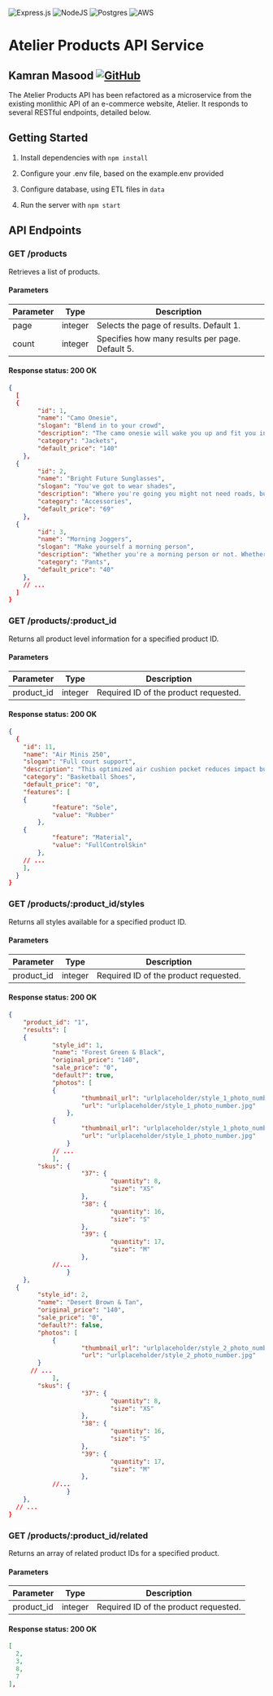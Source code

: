 ![Express.js](https://img.shields.io/badge/express.js-%23404d59.svg?style=for-the-badge&logo=express&logoColor=%2361DAFB) ![NodeJS](https://img.shields.io/badge/node.js-6DA55F?style=for-the-badge&logo=node.js&logoColor=white) ![Postgres](https://img.shields.io/badge/postgres-%23316192.svg?style=for-the-badge&logo=postgresql&logoColor=white) ![AWS](https://img.shields.io/badge/AWS-%23FF9900.svg?style=for-the-badge&logo=amazon-aws&logoColor=white)

# Atelier Products API Service

## Kamran Masood [![GitHub](https://img.shields.io/badge/github-%23121011.svg?style=for-the-badge&logo=github&logoColor=white&link=https://github.com/kevinzhugao)](https://github.com/kamasood)

The Atelier Products API has been refactored as a microservice from the existing monlithic API of an e-commerce website, Atelier. It responds to several RESTful endpoints, detailed below.

## Getting Started

1) Install dependencies with ```npm install```

2) Configure your .env file, based on the example.env provided

3) Configure database, using ETL files in ```data```

4) Run the server with ```npm start```

## API Endpoints
### GET /products

Retrieves a list of products.

#### Parameters

| **Parameter** | **Type** | **Description**                                 |
|---------------|----------|-------------------------------------------------|
| page          | integer  | Selects the page of results. Default 1.         |
| count         | integer  | Specifies how many results per page. Default 5. |

#### Response status: 200 OK
```json
{
  [
  {
        "id": 1,
        "name": "Camo Onesie",
        "slogan": "Blend in to your crowd",
        "description": "The camo onesie will wake you up and fit you in. This high energy camo will have you blending in to even the wildest surroundings.",
        "category": "Jackets",
        "default_price": "140"
    },
  {
        "id": 2,
        "name": "Bright Future Sunglasses",
        "slogan": "You've got to wear shades",
        "description": "Where you're going you might not need roads, but you definitely need some shades. Give those baby blues a rest and let the future shine bright on these timeless lenses.",
        "category": "Accessories",
        "default_price": "69"
    },
  {
        "id": 3,
        "name": "Morning Joggers",
        "slogan": "Make yourself a morning person",
        "description": "Whether you're a morning person or not. Whether you're gym bound or not. Everyone looks good in joggers.",
        "category": "Pants",
        "default_price": "40"
    },
    // ...
  ]
}
```

### GET /products/:product_id

Returns all product level information for a specified product ID.

#### Parameters

| **Parameter** | **Type** | **Description**                         |
|---------------|----------|-----------------------------------------|
| product_id    | integer  | Required ID of the product requested.   |

#### Response status: 200 OK
```json
{
  {
    "id": 11,
    "name": "Air Minis 250",
    "slogan": "Full court support",
    "description": "This optimized air cushion pocket reduces impact but keeps a perfect balance underfoot.",
    "category": "Basketball Shoes",
    "default_price": "0",
    "features": [
  	{
            "feature": "Sole",
            "value": "Rubber"
        },
  	{
            "feature": "Material",
            "value": "FullControlSkin"
        },
  	// ...
    ],
  }
}
```

### GET /products/:product_id/styles

Returns all styles available for a specified product ID.

#### Parameters

| **Parameter** | **Type** | **Description**                                 |
|---------------|----------|-------------------------------------------------|
| product_id    | integer  | Required ID of the product requested.           |

#### Response status: 200 OK

```json
{
    "product_id": "1",
    "results": [
  	{
            "style_id": 1,
            "name": "Forest Green & Black",
            "original_price": "140",
            "sale_price": "0",
            "default?": true,
            "photos": [
  			{
                    "thumbnail_url": "urlplaceholder/style_1_photo_number_thumbnail.jpg",
                    "url": "urlplaceholder/style_1_photo_number.jpg"
                },
  			{
                    "thumbnail_url": "urlplaceholder/style_1_photo_number_thumbnail.jpg",
                    "url": "urlplaceholder/style_1_photo_number.jpg"
                }
  			// ...
            ],
        "skus": {
                	"37": {
                    		"quantity": 8,
                    		"size": "XS"
                	},
                	"38": {
                    		"quantity": 16,
                    		"size": "S"
                	},
                	"39": {
                    		"quantity": 17,
                    		"size": "M"
                	},
            //...
            	}
    },
  {
        "style_id": 2,
        "name": "Desert Brown & Tan",
        "original_price": "140",
        "sale_price": "0",
        "default?": false,
        "photos": [
  			{
                    "thumbnail_url": "urlplaceholder/style_2_photo_number_thumbnail.jpg",
                    "url": "urlplaceholder/style_2_photo_number.jpg"
        }
      // ...
            ],
        "skus": {
                	"37": {
                    		"quantity": 8,
                    		"size": "XS"
                	},
                	"38": {
                    		"quantity": 16,
                    		"size": "S"
                	},
                	"39": {
                    		"quantity": 17,
                    		"size": "M"
                	},
            //...
            	}
    },
  // ...
}
```

### GET /products/:product_id/related

Returns an array of related product IDs for a specified product.

#### Parameters

| **Parameter** | **Type** | **Description**                         |
|---------------|----------|-----------------------------------------|
| product_id    | integer  | Required ID of the product requested.   |

#### Response status: 200 OK

```json
[
  2,
  3,
  8,
  7
],
```

